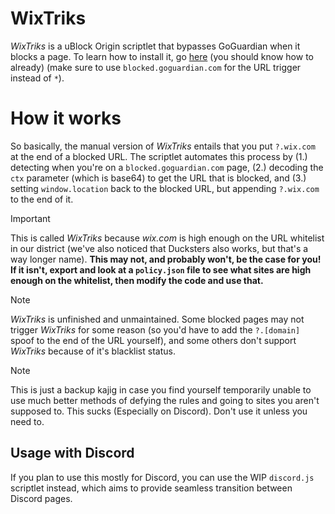# WixTriks
*WixTriks* is a uBlock Origin scriptlet that bypasses GoGuardian when it blocks a page. To learn how to install it, go [here](https://github.com/FinnBaltazar1111/uDevTools) (you should know how to already) (make sure to use `blocked.goguardian.com` for the URL trigger instead of `*`).

# How it works
So basically, the manual version of *WixTriks* entails that you put `?.wix.com` at the end of a blocked URL. The scriptlet automates this process by (1.) detecting when you're on a `blocked.goguardian.com` page, (2.) decoding the `ctx` parameter (which is base64) to get the URL that is blocked, and (3.) setting `window.location` back to the blocked URL, but appending `?.wix.com` to the end of it.

> [!IMPORTANT]
> This is called *WixTriks* because *wix.com* is high enough on the URL whitelist in our district (we've also noticed that Ducksters also works, but that's a way longer name). **This may not, and probably won't, be the case for you! If it isn't, export and look at a `policy.json` file to see what sites are high enough on the whitelist, then modify the code and use that.**

> [!NOTE]
> *WixTriks* is unfinished and unmaintained. Some blocked pages may not trigger *WixTriks* for some reason (so you'd have to add the `?.[domain]` spoof to the end of the URL yourself), and some others don't support *WixTriks* because of it's blacklist status.

> [!NOTE]
> This is just a backup kajig in case you find yourself temporarily unable to use much better methods of defying the rules and going to sites you aren't supposed to. This sucks (Especially on Discord). Don't use it unless you need to.

## Usage with Discord

If you plan to use this mostly for Discord, you can use the WIP `discord.js` scriptlet instead, which aims to provide seamless transition between Discord pages.

